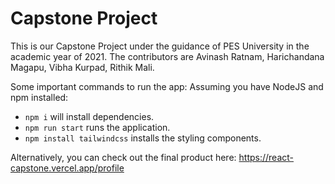 # Capstone Project

This is our Capstone Project under the guidance of PES University in the academic year of 2021.
The contributors are Avinash Ratnam, Harichandana Magapu, Vibha Kurpad, Rithik Mali.

Some important commands to run the app:
Assuming you have NodeJS and npm installed:

- `npm i` will install dependencies.
- `npm run start` runs the application.
- `npm install tailwindcss` installs the styling components.

Alternatively, you can check out the final product here:
https://react-capstone.vercel.app/profile
